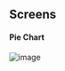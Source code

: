 ## Screens

#### Pie Chart

![image](https://user-images.githubusercontent.com/31013187/170064434-4691bec2-1407-468b-9994-1ffa144e1aff.png)
